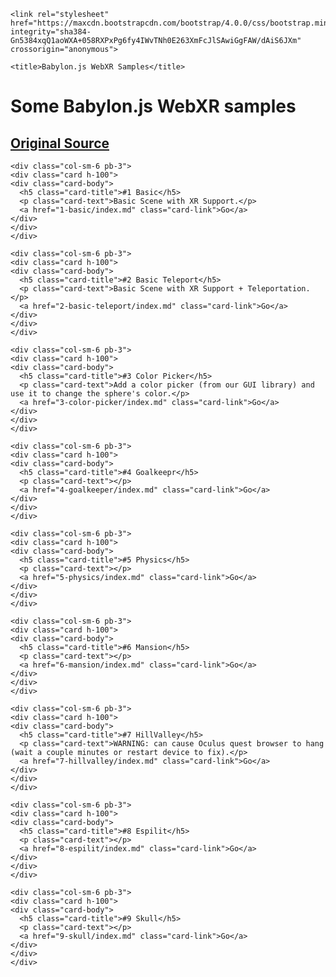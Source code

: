 <!DOCTYPE html>
<html>
  <head>
    <meta charset="utf-8">
    <meta name="viewport" content="width=device-width, initial-scale=1, shrink-to-fit=no">

    <link rel="stylesheet" href="https://maxcdn.bootstrapcdn.com/bootstrap/4.0.0/css/bootstrap.min.css" integrity="sha384-Gn5384xqQ1aoWXA+058RXPxPg6fy4IWvTNh0E263XmFcJlSAwiGgFAW/dAiS6JXm" crossorigin="anonymous">
    
    <title>Babylon.js WebXR Samples</title>
  </head>
<body class="container">
  <h1>Some Babylon.js WebXR samples</h1>
  <h2><a href="https://doc.babylonjs.com/how_to/webxr_demos_and_examples">Original Source</a></h2>

  <div class="row">

    <div class="col-sm-6 pb-3">
    <div class="card h-100">
    <div class="card-body">
      <h5 class="card-title">#1 Basic</h5>
      <p class="card-text">Basic Scene with XR Support.</p>
      <a href="1-basic/index.md" class="card-link">Go</a>
    </div>
    </div>
    </div>

    <div class="col-sm-6 pb-3">
    <div class="card h-100">
    <div class="card-body">
      <h5 class="card-title">#2 Basic Teleport</h5>
      <p class="card-text">Basic Scene with XR Support + Teleportation.</p>
      <a href="2-basic-teleport/index.md" class="card-link">Go</a>
    </div>
    </div>
    </div>

    <div class="col-sm-6 pb-3">
    <div class="card h-100">
    <div class="card-body">
      <h5 class="card-title">#3 Color Picker</h5>
      <p class="card-text">Add a color picker (from our GUI library) and use it to change the sphere's color.</p>
      <a href="3-color-picker/index.md" class="card-link">Go</a>
    </div>
    </div>
    </div>

    <div class="col-sm-6 pb-3">
    <div class="card h-100">
    <div class="card-body">
      <h5 class="card-title">#4 Goalkeepr</h5>
      <p class="card-text"></p>
      <a href="4-goalkeeper/index.md" class="card-link">Go</a>
    </div>
    </div>
    </div>

    <div class="col-sm-6 pb-3">
    <div class="card h-100">
    <div class="card-body">
      <h5 class="card-title">#5 Physics</h5>
      <p class="card-text"></p>
      <a href="5-physics/index.md" class="card-link">Go</a>
    </div>
    </div>
    </div>

    <div class="col-sm-6 pb-3">
    <div class="card h-100">
    <div class="card-body">
      <h5 class="card-title">#6 Mansion</h5>
      <p class="card-text"></p>
      <a href="6-mansion/index.md" class="card-link">Go</a>
    </div>
    </div>
    </div>

    <div class="col-sm-6 pb-3">
    <div class="card h-100">
    <div class="card-body">
      <h5 class="card-title">#7 HillValley</h5>
      <p class="card-text">WARNING: can cause Oculus quest browser to hang (wait a couple minutes or restart device to fix).</p>
      <a href="7-hillvalley/index.md" class="card-link">Go</a>
    </div>
    </div>
    </div>

    <div class="col-sm-6 pb-3">
    <div class="card h-100">
    <div class="card-body">
      <h5 class="card-title">#8 Espilit</h5>
      <p class="card-text"></p>
      <a href="8-espilit/index.md" class="card-link">Go</a>
    </div>
    </div>
    </div>

    <div class="col-sm-6 pb-3">
    <div class="card h-100">
    <div class="card-body">
      <h5 class="card-title">#9 Skull</h5>
      <p class="card-text"></p>
      <a href="9-skull/index.md" class="card-link">Go</a>
    </div>
    </div>
    </div>

  </div>

  <script src="https://code.jquery.com/jquery-3.2.1.slim.min.js" integrity="sha384-KJ3o2DKtIkvYIK3UENzmM7KCkRr/rE9/Qpg6aAZGJwFDMVNA/GpGFF93hXpG5KkN" crossorigin="anonymous"></script>
  <script src="https://cdnjs.cloudflare.com/ajax/libs/popper.js/1.12.9/umd/popper.min.js" integrity="sha384-ApNbgh9B+Y1QKtv3Rn7W3mgPxhU9K/ScQsAP7hUibX39j7fakFPskvXusvfa0b4Q" crossorigin="anonymous"></script>
  <script src="https://maxcdn.bootstrapcdn.com/bootstrap/4.0.0/js/bootstrap.min.js" integrity="sha384-JZR6Spejh4U02d8jOt6vLEHfe/JQGiRRSQQxSfFWpi1MquVdAyjUar5+76PVCmYl" crossorigin="anonymous"></script>
</body>
</html>
